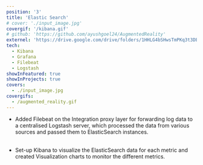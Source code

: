 ```yaml
---
position: '3'
title: 'Elastic Search'
# cover: './input_image.jpg'
covergif: '/kibana.gif'
# github: 'https://github.com/ayushgoel24/AugmentedReality'
externel: 'https://drive.google.com/drive/folders/1HHLG4bSHwsTmPKq3t3DEs7kCbRr43fml?usp=share_link'
tech:
  - Kibana
  - Grafana
  - Filebeat
  - Logstash
showInFeatured: true
showInProjects: true
covers:
  - ./input_image.jpg
covergifs:
  - /augmented_reality.gif
---
```


- Added Filebeat on the Integration proxy layer for forwarding log data to a centralised Logstash server, which processed the data from various sources and passed them to ElasticSearch instances.<br/><br/>

- Set-up Kibana to visualize the ElasticSearch data for each metric and created Visualization charts to monitor the different metrics.
